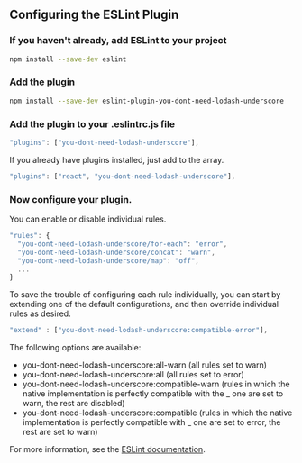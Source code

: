 ## Configuring the ESLint Plugin


### If you haven't already, add ESLint to your project

```sh
npm install --save-dev eslint
```

### Add the plugin

```sh
npm install --save-dev eslint-plugin-you-dont-need-lodash-underscore
```

### Add the plugin to your .eslintrc.js file

```js
"plugins": ["you-dont-need-lodash-underscore"],
```

If you already have plugins installed, just add to the array.

```js
"plugins": ["react", "you-dont-need-lodash-underscore"],
```

### Now configure your plugin.

You can enable or disable individual rules.

```js
"rules": {
  "you-dont-need-lodash-underscore/for-each": "error",
  "you-dont-need-lodash-underscore/concat": "warn",
  "you-dont-need-lodash-underscore/map": "off",
  ...
}
```

To save the trouble of configuring each rule individually, you can start by extending one of the
default configurations, and then override individual rules as desired.

```js
"extend" : ["you-dont-need-lodash-underscore:compatible-error"],
```

The following options are available:

- you-dont-need-lodash-underscore:all-warn (all rules set to warn)
- you-dont-need-lodash-underscore:all (all rules set to error)
- you-dont-need-lodash-underscore:compatible-warn (rules in which the native implementation is perfectly compatible with the _ one are set to warn, the rest are disabled)
- you-dont-need-lodash-underscore:compatible (rules in which the native implementation is perfectly compatible with _ one are set to error, the rest are set to warn)


For more information, see the [ESLint documentation](http://eslint.org/docs/user-guide/configuring).
